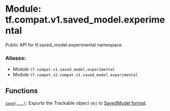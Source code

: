 <div itemscope itemtype="http://developers.google.com/ReferenceObject">
<meta itemprop="name" content="tf.compat.v1.saved_model.experimental" />
<meta itemprop="path" content="Stable" />
</div>

# Module: tf.compat.v1.saved_model.experimental

Public API for tf.saved_model.experimental namespace.

### Aliases:

* Module `tf.compat.v1.saved_model.experimental`
* Module `tf.compat.v2.compat.v1.saved_model.experimental`

<!-- Placeholder for "Used in" -->


## Functions

[`save(...)`](../../../../tf/saved_model/save.md): Exports the Trackable object `obj` to [SavedModel format](https://github.com/tensorflow/tensorflow/blob/master/tensorflow/python/saved_model/README.md).

